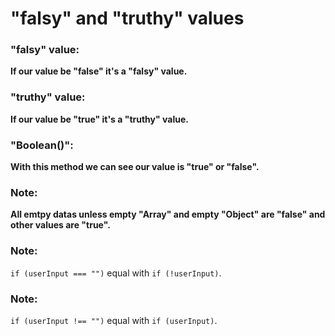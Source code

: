 # "falsy" and "truthy" values

### "falsy" value: 
**If our value be "false" it's a "falsy" value.**

### "truthy" value: 
**If our value be "true" it's a "truthy" value.**

### "Boolean()": 
**With this method we can see our value is "true" or "false".**

### Note: 
**All emtpy datas unless empty "Array" and empty "Object" are "false" and other values are "true".**

### Note: 
`if (userInput === "")` equal with `if (!userInput)`.

### Note: 
`if (userInput !== "")` equal with `if (userInput)`.